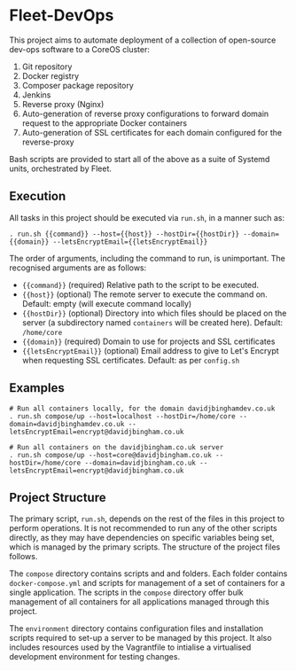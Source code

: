 # Fleet-DevOps

This project aims to automate deployment of a collection of open-source dev-ops software to a CoreOS cluster:

1. Git repository
2. Docker registry
3. Composer package repository
4. Jenkins
5. Reverse proxy (Nginx)
6. Auto-generation of reverse proxy configurations to forward domain request to the appropriate Docker containers
7. Auto-generation of SSL certificates for each domain configured for the reverse-proxy

Bash scripts are provided to start all of the above as a suite of Systemd units, orchestrated by Fleet.

## Execution

All tasks in this project should be executed via `run.sh`, in a manner such as:

`. run.sh {{command}} --host={{host}} --hostDir={{hostDir}} --domain={{domain}} --letsEncryptEmail={{letsEncryptEmail}}`

The order of arguments, including the command to run, is unimportant. The recognised arguments are as follows:

- `{{command}}` (required) Relative path to the script to be executed.
- `{{host}}` (optional) The remote server to execute the command on. Default: empty (will execute command locally)
- `{{hostDir}}` (optional) Directory into which files should be placed on the server (a subdirectory named `containers` will be created here). Default: `/home/core`
- `{{domain}}` (required) Domain to use for projects and SSL certificates
- `{{letsEncryptEmail}}` (optional) Email address to give to Let's Encrypt when requesting SSL certificates. Default: as per `config.sh`

## Examples

```
# Run all containers locally, for the domain davidjbinghamdev.co.uk
. run.sh compose/up --host=localhost --hostDir=/home/core --domain=davidjbinghamdev.co.uk --letsEncryptEmail=encrypt@davidjbingham.co.uk

# Run all containers on the davidjbingham.co.uk server
. run.sh compose/up --host=core@davidjbingham.co.uk --hostDir=/home/core --domain=davidjbingham.co.uk --letsEncryptEmail=encrypt@davidjbingham.co.uk
```

## Project Structure

The primary script, `run.sh`, depends on the rest of the files in this project to perform operations. It is not recommended to run any of the other scripts directly, as they may have dependencies on specific variables being set, which is managed by the primary scripts. The structure of the project files follows.

The `compose` directory contains scripts and and folders. Each folder contains `docker-compose.yml` and scripts for management of a set of containers for a single application. The scripts in the `compose` directory offer bulk management of all containers for all applications managed through this project.

The `environment` directory contains configuration files and installation scripts required to set-up a server to be managed by this project. It also includes resources used by the Vagrantfile to intialise a virtualised development environment for testing changes.
